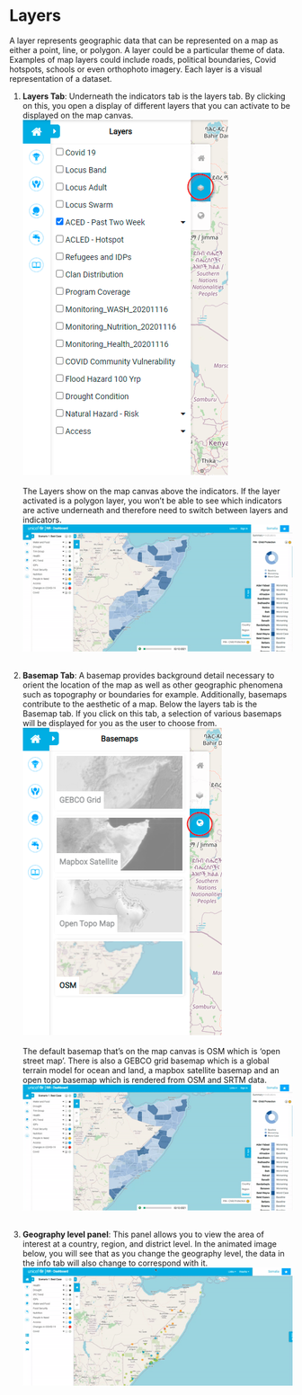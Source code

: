 # Layers

A layer represents geographic data that can be represented on a map as either a point, line, or polygon. A layer could be a particular theme of data. 
Examples of map layers could include roads, political boundaries, Covid hotspots, schools or even orthophoto imagery. Each layer is a visual representation of a dataset.

1.	**Layers Tab**: Underneath the indicators tab is the layers tab. By clicking on this, you open a display of different layers that you can activate to be displayed on the map canvas.
<br>![Layers Tab ](../img/layers-tab.png "Layers Tab")<br><br>
The Layers show on the map canvas above the indicators. If the layer activated is a polygon layer, you won’t be able to see which indicators are active underneath
and therefore need to switch between layers and indicators. 
<br>![Layers ](../img/layers.gif "Layers")<br><br> 

2. **Basemap Tab**: A basemap provides background detail necessary to orient the location of the map as well as other geographic phenomena such as topography or boundaries for example. Additionally, basemaps contribute to the aesthetic of a map. Below the layers tab is the Basemap tab. If you click on this tab, a selection of various basemaps will be displayed for you as the user to choose from. 
<br>![Basemap Tab ](../img/basemap-tab.png "Basemap Tab")<br><br>
The default basemap that’s on the map canvas is OSM which is ‘open street map’. There is also a GEBCO grid basemap which is a global terrain model for ocean and land, a mapbox satellite basemap and an open topo basemap which is rendered from OSM and SRTM data. 
<br>![Basemap ](../img/basemap.gif "Basemap")<br><br> 

3. **Geography level panel**: This panel allows you to view the area of interest at a country, region, and district level. In the animated image below, you will see that as you change the geography level, the data in the info tab will also change to correspond with it. 
<br>![Geography Level](../img/geo-level.gif "Geography Level")<br><br> 

